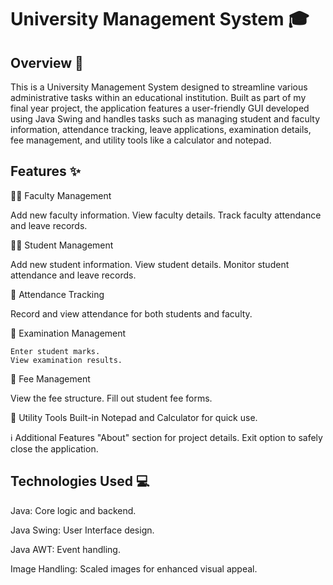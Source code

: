 # University Management System 🎓
 ## Overview 📘
 This is a University Management System designed to streamline various administrative tasks within an educational institution. Built as part of my final year project, the application 
 features a user-friendly GUI developed using Java Swing and handles tasks such as managing student and faculty information, attendance tracking, leave applications, examination details, 
 fee management, and utility tools like a calculator and notepad.

## Features ✨
 🧑‍🏫 Faculty Management

   Add new faculty information.
   View faculty details.
   Track faculty attendance and leave records.

👨‍🎓 Student Management

   Add new student information.
   View student details.
   Monitor student attendance and leave records.

📅 Attendance Tracking

   Record and view attendance for both students and faculty.

📝 Examination Management

    Enter student marks.
    View examination results.

💸 Fee Management

   View the fee structure.
   Fill out student fee forms.

🔧 Utility Tools
   Built-in Notepad and Calculator for quick use.

ℹ️ Additional Features
   "About" section for project details.
    Exit option to safely close the application.

## Technologies Used 💻
Java: Core logic and backend.

Java Swing: User Interface design.

Java AWT: Event handling.

Image Handling: Scaled images for enhanced visual appeal.

